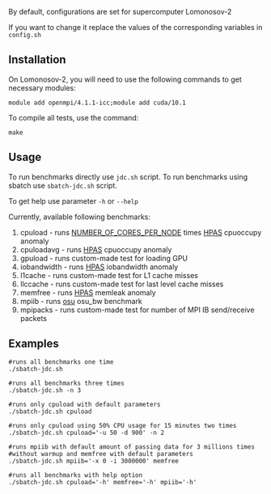 By default, configurations are set for supercomputer Lomonosov-2

If you want to change it replace the values of the corresponding variables in `config.sh`


Installation
------------
On Lomonosov-2, you will need to use the following commands to get necessary modules:

    module add openmpi/4.1.1-icc;module add cuda/10.1

To compile all tests, use the command:

    make

Usage
------------
To run benchmarks directly use `jdc.sh` script.
To run benchmarks using sbatch use `sbatch-jdc.sh` script.

To get help use parameter `-h` or `--help`


Currently, available following benchmarks:
1. cpuload - runs [NUMBER_OF_CORES_PER_NODE](https://github.com/KashinDanil/JDC/blob/3244eafabb43b89c17f47ffae34ac60257f25381/config.sh#L3) times [HPAS](https://github.com/peaclab/HPAS) cpuoccupy anomaly
2. cpuloadavg - runs [HPAS](https://github.com/peaclab/HPAS) cpuoccupy anomaly
3. gpuload - runs custom-made test for loading GPU
4. iobandwidth - runs [HPAS](https://github.com/peaclab/HPAS) iobandwidth anomaly
5. l1cache - runs custom-made test for L1 cache misses
6. llccache - runs custom-made test for last level cache misses
7. memfree - runs [HPAS](https://github.com/peaclab/HPAS) memleak anomaly
8. mpiib - runs [osu](https://mvapich.cse.ohio-state.edu/benchmarks/) osu_bw benchmark
9. mpipacks - runs custom-made test for number of MPI IB send/receive packets


Examples
------------
    #runs all benchmarks one time
    ./sbatch-jdc.sh

    #runs all benchmarks three times
    ./sbatch-jdc.sh -n 3
    
    #runs only cpuload with default parameters
    ./sbatch-jdc.sh cpuload
    
    #runs only cpuload using 50% CPU usage for 15 minutes two times
    ./sbatch-jdc.sh cpuload='-u 50 -d 900' -n 2
    
    #runs mpiib with default amount of passing data for 3 millions times
    #without warmup and memfree with default parameters
    ./sbatch-jdc.sh mpiib='-x 0 -i 3000000' memfree
    
    #runs all benchmarks with help option
    ./sbatch-jdc.sh cpuload='-h' memfree='-h' mpiib='-h'